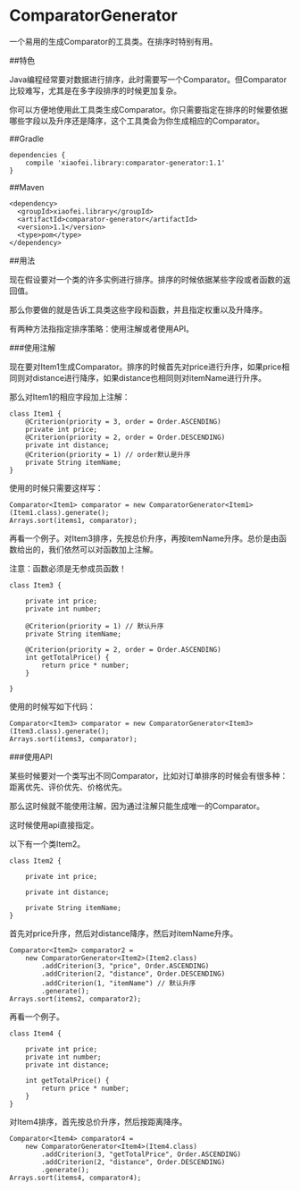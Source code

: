 # ComparatorGenerator

一个易用的生成Comparator的工具类。在排序时特别有用。

##特色

Java编程经常要对数据进行排序，此时需要写一个Comparator。但Comparator比较难写，尤其是在多字段排序的时候更加复杂。

你可以方便地使用此工具类生成Comparator。你只需要指定在排序的时候要依据哪些字段以及升序还是降序，这个工具类会为你生成相应的Comparator。

##Gradle


```
dependencies {
    compile 'xiaofei.library:comparator-generator:1.1'
}
```

##Maven

```
<dependency>
  <groupId>xiaofei.library</groupId>
  <artifactId>comparator-generator</artifactId>
  <version>1.1</version>
  <type>pom</type>
</dependency>
```


##用法

现在假设要对一个类的许多实例进行排序。排序的时候依据某些字段或者函数的返回值。

那么你要做的就是告诉工具类这些字段和函数，并且指定权重以及升降序。

有两种方法指指定排序策略：使用注解或者使用API。

###使用注解

现在要对Item1生成Comparator。排序的时候首先对price进行升序，如果price相同则对distance进行降序，如果distance也相同则对itemName进行升序。

那么对Item1的相应字段加上注解：

```
class Item1 {
    @Criterion(priority = 3, order = Order.ASCENDING)
    private int price;
    @Criterion(priority = 2, order = Order.DESCENDING)
    private int distance;
    @Criterion(priority = 1) // order默认是升序
    private String itemName;
}
```

使用的时候只需要这样写：

```
Comparator<Item1> comparator = new ComparatorGenerator<Item1>(Item1.class).generate();
Arrays.sort(items1, comparator);
```

再看一个例子。对Item3排序，先按总价升序，再按itemName升序。总价是由函数给出的，我们依然可以对函数加上注解。

注意：函数必须是无参成员函数！

```
class Item3 {
	
    private int price;
    private int number;

    @Criterion(priority = 1) // 默认升序
    private String itemName;
    
    @Criterion(priority = 2, order = Order.ASCENDING)
    int getTotalPrice() {
        return price * number;
    }

}
```

使用的时候写如下代码：

```
Comparator<Item3> comparator = new ComparatorGenerator<Item3>(Item3.class).generate();
Arrays.sort(items3, comparator);
```


###使用API

某些时候要对一个类写出不同Comparator，比如对订单排序的时候会有很多种：距离优先、评价优先、价格优先。

那么这时候就不能使用注解，因为通过注解只能生成唯一的Comparator。

这时候使用api直接指定。

以下有一个类Item2。

```
class Item2 {
	
    private int price;
	
    private int distance;
	
    private String itemName;
}
```

首先对price升序，然后对distance降序，然后对itemName升序。

```
Comparator<Item2> comparator2 =
    new ComparatorGenerator<Item2>(Item2.class)
        .addCriterion(3, "price", Order.ASCENDING)
        .addCriterion(2, "distance", Order.DESCENDING)
        .addCriterion(1, "itemName") // 默认升序
        .generate();
Arrays.sort(items2, comparator2);
```

再看一个例子。


```
class Item4 {
	
    private int price;
    private int number;
    private int distance;
    
    int getTotalPrice() {
        return price * number;
    }
}
```

对Item4排序，首先按总价升序，然后按距离降序。

```
Comparator<Item4> comparator4 =
    new ComparatorGenerator<Item4>(Item4.class)
        .addCriterion(3, "getTotalPrice", Order.ASCENDING)
        .addCriterion(2, "distance", Order.DESCENDING)
        .generate();
Arrays.sort(items4, comparator4);
```
